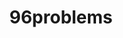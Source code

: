 ---
categories:
- bkk19
description: Want to cover some of the dreams, troubles and opportunities for improvement
  in the 96boards ecosystem from the point of view of a Linaro group engineer.
image:
  featured: 'true'
  path: /assets/images/featured-images/bkk19/BKK19-417.png
session_attendee_num: '12'
session_id: BKK19-417
session_room: Session Room 1 (Lotus 1-2)
session_slot:
  end_time: '2019-04-04 12:55:00'
  start_time: '2019-04-04 12:30:00'
session_speakers:
- speaker_bio: AOSP devboard and Kernel developer
  speaker_company: Linaro Consumer Group
  speaker_image: /assets/images/speakers/bkk19/john-stultz.jpg
  speaker_location: ''
  speaker_name: John Stultz
  speaker_position: Android and Kernel Developer
  speaker_username: john.stultz
session_track: 96Boards
tag: session
tags:
- 96Boards
- Android
- Linux Kernel
- Validation and CI
- Testing
title: 96problems
---